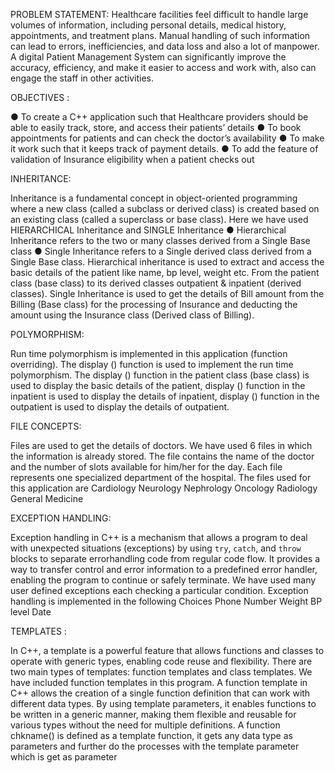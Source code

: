PROBLEM STATEMENT: 
        Healthcare facilities feel difficult to handle large volumes of information, including personal details, medical history, appointments, and treatment plans.
Manual handling of such information can lead to errors, inefficiencies, and data loss and also a lot of manpower.
A digital Patient Management System can significantly improve the accuracy, efficiency, and make it easier to access and work with, also can engage the staff in other activities. 

OBJECTIVES :

● To create a C++ application such that Healthcare providers should be able to easily track, store, and access their patients’ details 
● To book appointments for patients and can check the doctor’s availability 
● To make it work such that it keeps track of payment details. 
● To add the feature of validation of Insurance eligibility when a patient checks out

 INHERITANCE:

  Inheritance is a fundamental concept in object-oriented programming where a new class (called a subclass or derived class) is created based on an existing class (called a superclass or base class). 
  Here we have used HIERARCHICAL Inheritance and SINGLE Inheritance
● Hierarchical Inheritance refers to the two or many classes derived from a Single Base class 
● Single Inheritance refers to a Single derived class derived from a Single Base class.
 Hierarchical inheritance is used to extract and access the basic details of the patient like name, bp level, weight etc. From the patient class (base class) to its derived classes outpatient & inpatient (derived classes).
 Single Inheritance is used to get the details of Bill amount from the Billing (Base class) for the processing of Insurance and deducting the amount using the Insurance class (Derived class of Billing). 


POLYMORPHISM: 

 Run time polymorphism is implemented in this application (function overriding). The display () function is used to implement the run time polymorphism.
 The display () function in the patient class (base class) is used to display the basic details of the patient, display () function in the inpatient is used to display the details of inpatient, 
 display () function in the outpatient is used to display the details of outpatient. 


FILE CONCEPTS: 

Files are used to get the details of doctors. We have used 6 files in which the information is already stored. The file contains the name of the doctor and the number of slots available for him/her for the day.
Each file represents one specialized department of the hospital.
The files used for this application are 
Cardiology 
Neurology 
Nephrology 
Oncology 
Radiology 
General Medicine

EXCEPTION HANDLING:

Exception handling in C++ is a mechanism that allows a program to deal with unexpected situations (exceptions) by using `try`, `catch`, and `throw` blocks to separate errorhandling code from regular code flow.
It provides a way to transfer control and error information to a predefined error handler, enabling the program to continue or safely terminate.
We have used many user defined exceptions each checking a particular condition. Exception handling is implemented in the following 
Choices 
Phone Number 
Weight 
BP level 
Date 

TEMPLATES : 

In C++, a template is a powerful feature that allows functions and classes to operate with generic types, enabling code reuse and flexibility.
There are two main types of templates: function templates and class templates. We have included function templates in this program.
A function template in C++ allows the creation of a single function definition that can work with different data types.
By using template parameters, it enables functions to be written in a generic manner, making them flexible and reusable for various types without the need for multiple definitions.
A function chkname() is defined as a template function, it gets any data type as parameters and further do the processes with the template parameter which is get as parameter




